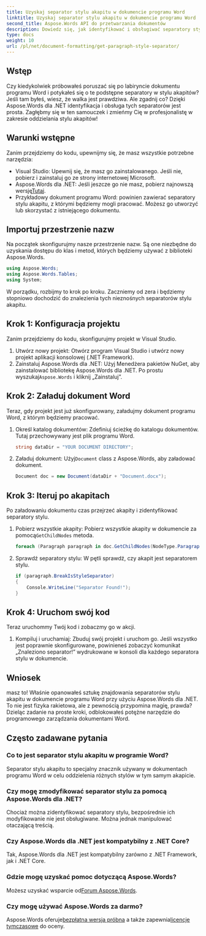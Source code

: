 ```yaml
---
title: Uzyskaj separator stylu akapitu w dokumencie programu Word
linktitle: Uzyskaj separator stylu akapitu w dokumencie programu Word
second_title: Aspose.Words API do przetwarzania dokumentów
description: Dowiedz się, jak identyfikować i obsługiwać separatory stylu akapitu w dokumentach programu Word przy użyciu Aspose.Words dla .NET, korzystając z tego wszechstronnego samouczka krok po kroku.
type: docs
weight: 10
url: /pl/net/document-formatting/get-paragraph-style-separator/
---
```


## Wstęp

Czy kiedykolwiek próbowałeś poruszać się po labiryncie dokumentu programu Word i potykałeś się o te podstępne separatory w stylu akapitów? Jeśli tam byłeś, wiesz, że walka jest prawdziwa. Ale zgadnij co? Dzięki Aspose.Words dla .NET identyfikacja i obsługa tych separatorów jest prosta. Zagłębmy się w ten samouczek i zmieńmy Cię w profesjonalistę w zakresie oddzielania stylu akapitów!

## Warunki wstępne

Zanim przejdziemy do kodu, upewnijmy się, że masz wszystkie potrzebne narzędzia:

- Visual Studio: Upewnij się, że masz go zainstalowanego. Jeśli nie, pobierz i zainstaluj go ze strony internetowej Microsoft.
- Aspose.Words dla .NET: Jeśli jeszcze go nie masz, pobierz najnowszą wersję[Tutaj](https://releases.aspose.com/words/net/).
- Przykładowy dokument programu Word: powinien zawierać separatory stylu akapitu, z którymi będziemy mogli pracować. Możesz go utworzyć lub skorzystać z istniejącego dokumentu.

## Importuj przestrzenie nazw

Na początek skonfigurujmy nasze przestrzenie nazw. Są one niezbędne do uzyskania dostępu do klas i metod, których będziemy używać z biblioteki Aspose.Words.

```csharp
using Aspose.Words;
using Aspose.Words.Tables;
using System;
```

W porządku, rozbijmy to krok po kroku. Zaczniemy od zera i będziemy stopniowo dochodzić do znalezienia tych nieznośnych separatorów stylu akapitu.

## Krok 1: Konfiguracja projektu

Zanim przejdziemy do kodu, skonfigurujmy projekt w Visual Studio.

1. Utwórz nowy projekt: Otwórz program Visual Studio i utwórz nowy projekt aplikacji konsolowej (.NET Framework).
2.  Zainstaluj Aspose.Words dla .NET: Użyj Menedżera pakietów NuGet, aby zainstalować bibliotekę Aspose.Words dla .NET. Po prostu wyszukaj`Aspose.Words` i kliknij „Zainstaluj”.

## Krok 2: Załaduj dokument Word

Teraz, gdy projekt jest już skonfigurowany, załadujmy dokument programu Word, z którym będziemy pracować.

1. Określ katalog dokumentów: Zdefiniuj ścieżkę do katalogu dokumentów. Tutaj przechowywany jest plik programu Word.

    ```csharp
    string dataDir = "YOUR DOCUMENT DIRECTORY";
    ```

2.  Załaduj dokument: Użyj`Document` class z Aspose.Words, aby załadować dokument.

    ```csharp
    Document doc = new Document(dataDir + "Document.docx");
    ```

## Krok 3: Iteruj po akapitach

Po załadowaniu dokumentu czas przejrzeć akapity i zidentyfikować separatory stylu.

1.  Pobierz wszystkie akapity: Pobierz wszystkie akapity w dokumencie za pomocą`GetChildNodes` metoda.

    ```csharp
    foreach (Paragraph paragraph in doc.GetChildNodes(NodeType.Paragraph, true))
    ```

2. Sprawdź separatory stylu: W pętli sprawdź, czy akapit jest separatorem stylu.

    ```csharp
    if (paragraph.BreakIsStyleSeparator)
    {
        Console.WriteLine("Separator Found!");
    }
    ```

## Krok 4: Uruchom swój kod

Teraz uruchommy Twój kod i zobaczmy go w akcji.

1. Kompiluj i uruchamiaj: Zbuduj swój projekt i uruchom go. Jeśli wszystko jest poprawnie skonfigurowane, powinieneś zobaczyć komunikat „Znaleziono separator!” wydrukowane w konsoli dla każdego separatora stylu w dokumencie.

## Wniosek

masz to! Właśnie opanowałeś sztukę znajdowania separatorów stylu akapitu w dokumencie programu Word przy użyciu Aspose.Words dla .NET. To nie jest fizyka rakietowa, ale z pewnością przypomina magię, prawda? Dzieląc zadanie na proste kroki, odblokowałeś potężne narzędzie do programowego zarządzania dokumentami Word.

## Często zadawane pytania

### Co to jest separator stylu akapitu w programie Word?
Separator stylu akapitu to specjalny znacznik używany w dokumentach programu Word w celu oddzielenia różnych stylów w tym samym akapicie.

### Czy mogę zmodyfikować separator stylu za pomocą Aspose.Words dla .NET?
Chociaż można zidentyfikować separatory stylu, bezpośrednie ich modyfikowanie nie jest obsługiwane. Można jednak manipulować otaczającą treścią.

### Czy Aspose.Words dla .NET jest kompatybilny z .NET Core?
Tak, Aspose.Words dla .NET jest kompatybilny zarówno z .NET Framework, jak i .NET Core.

### Gdzie mogę uzyskać pomoc dotyczącą Aspose.Words?
 Możesz uzyskać wsparcie od[Forum Aspose.Words](https://forum.aspose.com/c/words/8).

### Czy mogę używać Aspose.Words za darmo?
 Aspose.Words oferuje[bezpłatna wersja próbna](https://releases.aspose.com/) a także zapewnia[licencje tymczasowe](https://purchase.aspose.com/temporary-license/) do oceny.